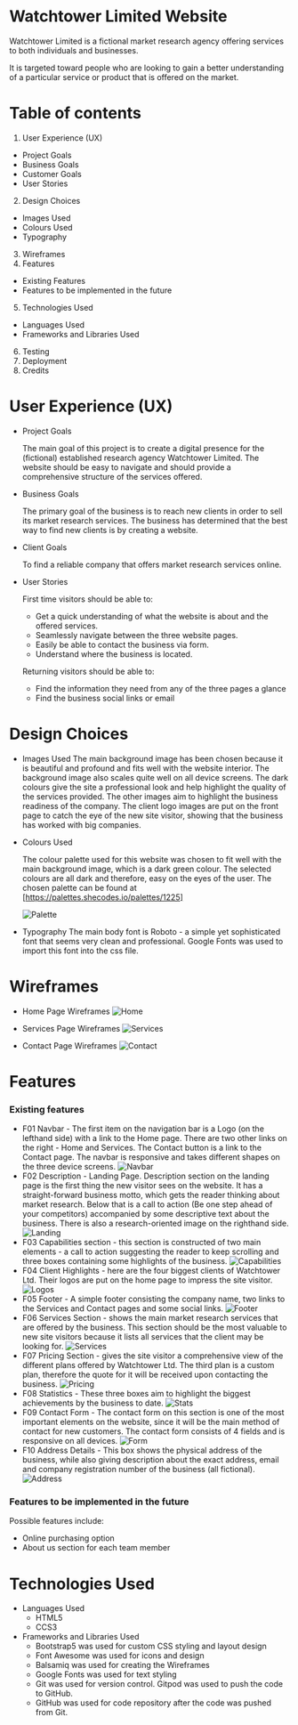 # Watchtower Limited Website
Watchtower Limited is a fictional market research agency offering services to both individuals and businesses.

It is targeted toward people who are looking to gain a better understanding of a particular service or product that is offered on the market.

# Table of contents
1. User Experience (UX)
* Project Goals
* Business Goals
* Customer Goals
* User Stories
2. Design Choices
* Images Used
* Colours Used
* Typography
3. Wireframes
4. Features
* Existing Features
* Features to be implemented in the future
5. Technologies Used
* Languages Used
* Frameworks and Libraries Used
6. Testing
7. Deployment
8. Credits

# User Experience (UX)
* Project Goals

   The main goal of this project is to create a digital presence for the (fictional) established research agency Watchtower Limited. The website should be easy to navigate and should provide a comprehensive structure of the services offered.

* Business Goals

    The primary goal of the business is to reach new clients in order to sell its market research services. The business has determined that the best way to find new clients is by creating a website.

* Client Goals

    To find a reliable company that offers market research services online.

* User Stories

    First time visitors should be able to:
    - Get a quick understanding of what the website is about and the offered services.
    - Seamlessly navigate between the three website pages.
    - Easily be able to contact the business via form.
    - Understand where the business is located.

    Returning visitors should be able to:

    - Find the information they need from any of the three pages a glance
    - Find the business social links or email

 # Design Choices
* Images Used
    The main background image has been chosen because it is beautiful and profound and fits well with the website interior. The background image also scales quite well on all device screens. The dark colours give the site a professional look and help highlight the quality of the services provided. 
    The other images aim to highlight the business readiness of the company. 
    The client logo images are put on the front page to catch the eye of the new site visitor, showing that the business has worked with big companies.


* Colours Used

    The colour palette used for this website was chosen to fit well with the main background image, which is a dark green colour.
    The selected colours are all dark and therefore, easy on the eyes of the user.
    The chosen palette can be found at [https://palettes.shecodes.io/palettes/1225]


    ![Palette](Assets/images/palette.png)

* Typography
    The main body font is Roboto - a simple yet sophisticated font that seems very clean and professional. Google Fonts was used to import this font into the css file.

 # Wireframes
 * Home Page Wireframes
![Home](Assets/images/Home.jpg)




 * Services Page Wireframes
![Services](Assets/images/Services.jpg)




 * Contact Page Wireframes
![Contact](Assets/images/Contact.jpg)

# Features
### Existing features
* F01 Navbar - The first item on the navigation bar is a Logo (on the lefthand side) with a link to the Home page. There are two other links on the right - Home and Services. The Contact button is a link to the Contact page. The navbar is responsive and takes different shapes on the three device screens.
![Navbar](Assets/images/Navbar.png)
* F02 Description - Landing Page. Description section on the landing page is the first thing the new visitor sees on the website. It has a straight-forward business motto, which gets the reader thinking about market research. Below that is a call to action (Be one step ahead of your competitors) accompanied by some descriptive text about the business. There is also a research-oriented image on the righthand side.
![Landing](Assets/images/Landing.png)
* F03 Capabilities section - this section is constructed of two main elements - a call to action suggesting the reader to keep scrolling and three boxes containing some highlights of the business.
![Capabilities](Assets/images/Capabilities.png)
* F04 Client Highlights - here are the four biggest clients of Watchtower Ltd. Their logos are put on the home page to impress the site visitor.
![Logos](Assets/images/Logos.png)
* F05 Footer - A simple footer consisting the company name, two links to the Services and Contact pages and some social links.
![Footer](Assets/images/Footer.png)
* F06 Services Section - shows the main market research services that are offered by the business. This section should be the most valuable to new site visitors because it lists all services that the client may be looking for.
![Services](Assets/images/Services-offer.png)
* F07 Pricing Section - gives the site visitor a comprehensive view of the different plans offered by Watchtower Ltd. The third plan is a custom plan, therefore the quote for it will be received upon contacting the business.
![Pricing](Assets/images/Pricing.png)
* F08 Statistics - These three boxes aim to highlight the biggest achievements by the business to date.
![Stats](Assets/images/Stats.png)
* F09 Contact Form - The contact form on this section is one of the most important elements on the website, since it will be the main method of contact for new customers. The contact form consists of 4 fields and is responsive on all devices.
![Form](Assets/images/Form.png)
* F10 Address Details - This box shows the physical address of the business, while also giving description about the exact address, email and company registration number of the business (all fictional).
![Address](Assets/images/Address.png)

### Features to be implemented in the future

Possible features include:

* Online purchasing option
* About us section for each team member

# Technologies Used
* Languages Used
  - HTML5
  - CCS3
* Frameworks and Libraries Used
  - Bootstrap5 was used for custom CSS styling and layout design
  - Font Awesome was used for icons and design
  - Balsamiq was used for creating the Wireframes
  - Google Fonts was used for text styling
  - Git was used for version control. Gitpod was used to push the code to GitHub.
  - GitHub was used for code repository after the code was pushed from Git.

